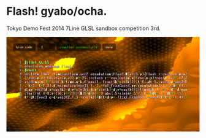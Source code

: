 # Flash! gyabo/ocha.

Tokyo Demo Fest 2014 7Line GLSL sandbox competition 3rd.

![Image 000](/flash!-gyabo.png)



